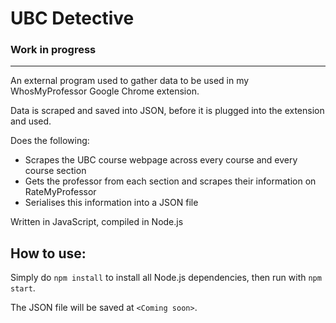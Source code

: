 # UBC Detective

### Work in progress

---

An external program used to gather data to be used in my WhosMyProfessor Google Chrome extension.

Data is scraped and saved into JSON, before it is plugged into the extension and used.

Does the following:

- Scrapes the UBC course webpage across every course and every course section
- Gets the professor from each section and scrapes their information on RateMyProfessor
- Serialises this information into a JSON file

Written in JavaScript, compiled in Node.js

## How to use:

Simply do ```npm install``` to install all Node.js dependencies, then run with ```npm start```.

The JSON file will be saved at ```<Coming soon>```.
